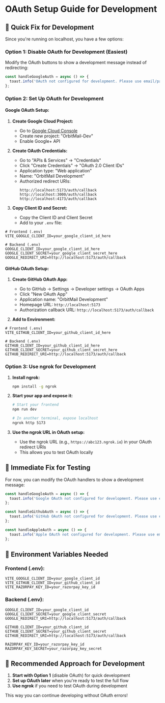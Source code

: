 # OAuth Setup Guide for Development

## 🚀 **Quick Fix for Development**

Since you're running on localhost, you have a few options:

### **Option 1: Disable OAuth for Development (Easiest)**

Modify the OAuth buttons to show a development message instead of redirecting:

```typescript
const handleGoogleAuth = async () => {
  toast.info('OAuth not configured for development. Please use email/password signup.');
};
```

### **Option 2: Set Up OAuth for Development**

#### **Google OAuth Setup:**

1. **Create Google Cloud Project:**
   - Go to [Google Cloud Console](https://console.cloud.google.com/)
   - Create new project: "OrbitMail-Dev"
   - Enable Google+ API

2. **Create OAuth Credentials:**
   - Go to "APIs & Services" → "Credentials"
   - Click "Create Credentials" → "OAuth 2.0 Client IDs"
   - Application type: "Web application"
   - Name: "OrbitMail Development"
   - Authorized redirect URIs:
     ```
     http://localhost:5173/auth/callback
     http://localhost:3000/auth/callback
     http://localhost:4173/auth/callback
     ```

3. **Copy Client ID and Secret:**
   - Copy the Client ID and Client Secret
   - Add to your `.env` file:

```env
# Frontend (.env)
VITE_GOOGLE_CLIENT_ID=your_google_client_id_here

# Backend (.env)
GOOGLE_CLIENT_ID=your_google_client_id_here
GOOGLE_CLIENT_SECRET=your_google_client_secret_here
GOOGLE_REDIRECT_URI=http://localhost:5173/auth/callback
```

#### **GitHub OAuth Setup:**

1. **Create GitHub OAuth App:**
   - Go to GitHub → Settings → Developer settings → OAuth Apps
   - Click "New OAuth App"
   - Application name: "OrbitMail Development"
   - Homepage URL: `http://localhost:5173`
   - Authorization callback URL: `http://localhost:5173/auth/callback`

2. **Add to Environment:**
```env
# Frontend (.env)
VITE_GITHUB_CLIENT_ID=your_github_client_id_here

# Backend (.env)
GITHUB_CLIENT_ID=your_github_client_id_here
GITHUB_CLIENT_SECRET=your_github_client_secret_here
GITHUB_REDIRECT_URI=http://localhost:5173/auth/callback
```

### **Option 3: Use ngrok for Development**

1. **Install ngrok:**
   ```bash
   npm install -g ngrok
   ```

2. **Start your app and expose it:**
   ```bash
   # Start your frontend
   npm run dev
   
   # In another terminal, expose localhost
   ngrok http 5173
   ```

3. **Use the ngrok URL in OAuth setup:**
   - Use the ngrok URL (e.g., `https://abc123.ngrok.io`) in your OAuth redirect URIs
   - This allows you to test OAuth locally

## 🔧 **Immediate Fix for Testing**

For now, you can modify the OAuth handlers to show a development message:

```typescript
const handleGoogleAuth = async () => {
  toast.info('Google OAuth not configured for development. Please use email/password signup.');
};

const handleGithubAuth = async () => {
  toast.info('GitHub OAuth not configured for development. Please use email/password signup.');
};

const handleAppleAuth = async () => {
  toast.info('Apple OAuth not configured for development. Please use email/password signup.');
};
```

## 📝 **Environment Variables Needed**

### **Frontend (.env):**
```env
VITE_GOOGLE_CLIENT_ID=your_google_client_id
VITE_GITHUB_CLIENT_ID=your_github_client_id
VITE_RAZORPAY_KEY_ID=your_razorpay_key_id
```

### **Backend (.env):**
```env
GOOGLE_CLIENT_ID=your_google_client_id
GOOGLE_CLIENT_SECRET=your_google_client_secret
GOOGLE_REDIRECT_URI=http://localhost:5173/auth/callback

GITHUB_CLIENT_ID=your_github_client_id
GITHUB_CLIENT_SECRET=your_github_client_secret
GITHUB_REDIRECT_URI=http://localhost:5173/auth/callback

RAZORPAY_KEY_ID=your_razorpay_key_id
RAZORPAY_KEY_SECRET=your_razorpay_key_secret
```

## 🎯 **Recommended Approach for Development**

1. **Start with Option 1** (disable OAuth) for quick development
2. **Set up OAuth later** when you're ready to test the full flow
3. **Use ngrok** if you need to test OAuth during development

This way you can continue developing without OAuth errors! 